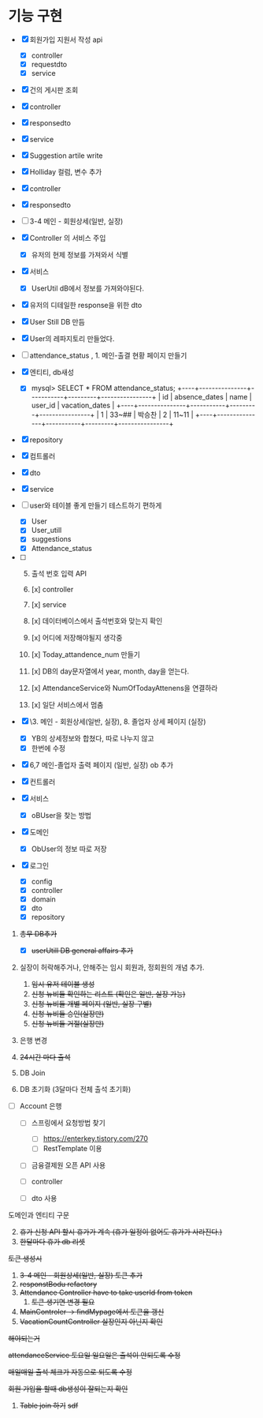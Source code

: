 # 기능 구현

- [x] 회원가입 지원서 작성 api
    - [x] controller
    - [x] requestdto
    - [x] service

- [x]  건의 게시판 조회
- [x] controller
- [x] responsedto
- [x] service
- [x]  Suggestion artile write

- [x] Holliday 컬럼, 변수 추가
- [x] controller
- [x] responsedto


- [ ]   3-4 메인 - 회원상세(일반, 실장)

- [x] Controller 의 서비스 주입
    - [x] 유저의 현제 정보를 가져와서 식별
- [x] 서비스
    - [x] UserUtil dB에서 정보를 가져와야된다.
- [x] 유저의 디테일한 response을 위한 dto
- [x] User Still DB 만듬
- [x] User의 레파지토리 만들었다.

- [ ]  attendance_status , 1. 메인-출결 현황 페이지 만들기

- [x] 엔티티, db새성

    - [x] mysql> SELECT * FROM attendance_status;
      +----+---------------+-----------+---------+----------------+
      | id | absence_dates | name | user_id | vacation_dates |
      +----+---------------+-----------+---------+----------------+
      | 1 | 33~## | 박승찬 | 2 | 11~11 |
      +----+---------------+-----------+---------+----------------+

- [x] repository

- [x] 컴트롤러

- [x] dto

- [x] service

- [ ] user와 테이블 좋게 만들기 테스트하기 편하게

    - [x] User
    - [x] User_utill
    - [x] suggestions
    - [x] Attendance_status

- [ ] 
    5. 출석 번호 입력 API

    6. [x] controller

    7. [x] service

    1. [x] 데이터베이스에서 출석번호와 맞는지 확인

    2. [x] 어디에 저장해야될지 생각중

    3. [x] Today_attandence_num 만들기

    4. [x] DB의 day문자열에서 year, month, day을 얻는다.

    5. [x] AttendanceService와 NumOfTodayAttenens을 연결하라

    6. [x] 일단 서비스에서 멈춤

  

- [x] \3. 메인 - 회원상세(일반, 실장), 8. 졸업자 상세 페이지 (실장)

    - [x] YB의 상세정보와 합쳤다, 따로 나누지 않고
    - [x] 한번에 수정

- [x]  6,7 메인-졸업자 출력 페이지 (일반, 실장) ob 추가

- [x] 컨트롤러
- [x] 서비스
    - [x] oBUser을 찾는 방법
- [x] 도메인
    - [x] ObUser의 정보 따로 저장

- [x] 로그인

    - [x] config
    - [x] controller
    - [x] domain
    - [x] dto
    - [x] repository

1. ~~총무 DB추가~~
   - [x] ~~userUtill DB general affairs 추가~~
2. 실장이 허락해주거나, 안해주는 임시 회원과, 정회원의 개념 추가.
   1. ~~임시 유저 테이블 생성~~
   2. ~~신청 뉴비들 확인하는 리스트 (확인은 일반, 실장 가능)~~
   3. ~~신청 뉴비들 개별 페이지 (일반, 실장 구별)~~
   4. ~~신청 뉴비들 승인(실장만)~~
   5. ~~신청 뉴비들 거절(실장만)~~

3. 은행 변경
4. ~~24시간 마다 출석~~
5. DB Join
6. DB 초기화 (3달마다 전체 출석 초기화)

- [ ] Account 은행

    - [ ] 스프링에서 요청방법 찾기
        - [ ] https://enterkey.tistory.com/270
        - [ ] RestTemplate 이용
    - [ ] 금융결제원 오픈 API 사용
    - [ ] controller
    - [ ] dto 사용



도메인과 엔티티 구문

2. ~~휴가 신청 API 할시 휴가가 계속 (휴가 일정이 없어도 휴가가 사라진다.)~~
3. ~~한달마다 휴가 db 리셋~~

~~토큰 생성시~~

1. ~~3-4 메인 - 회원상세(일반, 실장) 토큰 추가~~
2. ~~responstBodu refactory~~
3. ~~Attendance Controller have to take userId from token~~
    1. ~~토큰 생기면 변경 필요~~
4. ~~MainControler -> findMypage에서 토큰을 갱신~~
5. ~~VacationCountController 실장인지 아닌지 확인~~

~~해야되는거~~

~~attendanceService 토요일 일요일은 출석이 안되도록 수정~~

~~매일매일 출석 체크가 자동으로 되도록 수정~~

~~회원 가입을 할때 db생성이 잘되는지 확인~~

1. ~~Table join 하기~~
   ~~sdf~~